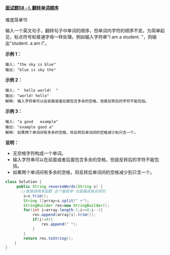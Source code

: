 #### [面试题58 - I. 翻转单词顺序](https://leetcode-cn.com/problems/fan-zhuan-dan-ci-shun-xu-lcof/)

难度简单15

输入一个英文句子，翻转句子中单词的顺序，但单词内字符的顺序不变。为简单起见，标点符号和普通字母一样处理。例如输入字符串"I am a student. "，则输出"student. a am I"。

 

**示例 1：**

```
输入: "the sky is blue"
输出: "blue is sky the"
```

**示例 2：**

```
输入: "  hello world!  "
输出: "world! hello"
解释: 输入字符串可以在前面或者后面包含多余的空格，但是反转后的字符不能包括。
```

**示例 3：**

```
输入: "a good   example"
输出: "example good a"
解释: 如果两个单词间有多余的空格，将反转后单词间的空格减少到只含一个。
```

 

**说明：**

- 无空格字符构成一个单词。
- 输入字符串可以在前面或者后面包含多余的空格，但是反转后的字符不能包括。
- 如果两个单词间有多余的空格，将反转后单词间的空格减少到只含一个。



```java
class Solution {
     public String reverseWords(String s) {
       //直接调用库函数 这个最简单 也是最容易实现的
        s=s.trim();
        String []array=s.split(" +");
        StringBuilder res=new StringBuilder();
        for(int i=array.length-1;i>=0;i--){
            res.append(array[i].trim());
            if(i!=0){
                res.append(" ");
            }
        }
        return res.toString();
    }
}
```

